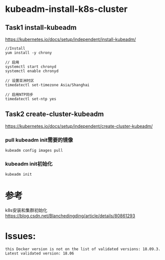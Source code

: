 # kubeadm-install-k8s-cluster

## Task1 install-kubeadm
https://kubernetes.io/docs/setup/independent/install-kubeadm/  

```
//Install
yum install -y chrony

// 启用
systemctl start chronyd
systemctl enable chronyd

// 设置亚洲时区
timedatectl set-timezone Asia/Shanghai

// 启用NTP同步
timedatectl set-ntp yes
```




## Task2 create-cluster-kubeadm
https://kubernetes.io/docs/setup/independent/create-cluster-kubeadm/



###  pull kubeadm init需要的镜像

```
kubeadm config images pull
```
### kubeadm init初始化

```
kubeadm init
```



# 参考
k8s安装和集群初始化
https://blog.csdn.net/Blanchedingding/article/details/80861293



# Issues:

```
this Docker version is not on the list of validated versions: 18.09.3. Latest validated version: 18.06
```

